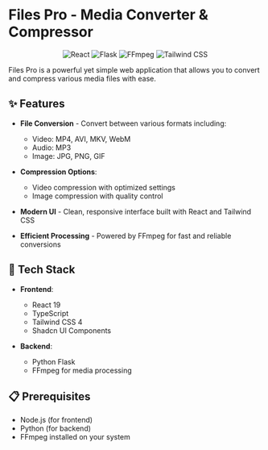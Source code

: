 # Files Pro - Media Converter & Compressor

<p align="center">
  <img src="https://img.shields.io/badge/React-19-blue?logo=react" alt="React">
  <img src="https://img.shields.io/badge/Python-Flask-green?logo=flask" alt="Flask">
  <img src="https://img.shields.io/badge/FFmpeg-powered-red?logo=ffmpeg" alt="FFmpeg">
  <img src="https://img.shields.io/badge/TailwindCSS-4-38B2AC?logo=tailwind-css" alt="Tailwind CSS">
</p>

Files Pro is a powerful yet simple web application that allows you to convert and compress various media files with ease.

## ✨ Features

- **File Conversion** - Convert between various formats including:
  - Video: MP4, AVI, MKV, WebM
  - Audio: MP3
  - Image: JPG, PNG, GIF
  
- **Compression Options**:
  - Video compression with optimized settings
  - Image compression with quality control
  
- **Modern UI** - Clean, responsive interface built with React and Tailwind CSS

- **Efficient Processing** - Powered by FFmpeg for fast and reliable conversions

## 🚀 Tech Stack

- **Frontend**: 
  - React 19
  - TypeScript
  - Tailwind CSS 4
  - Shadcn UI Components
  
- **Backend**:
  - Python Flask
  - FFmpeg for media processing

## 📋 Prerequisites

- Node.js (for frontend)
- Python (for backend)
- FFmpeg installed on your system

